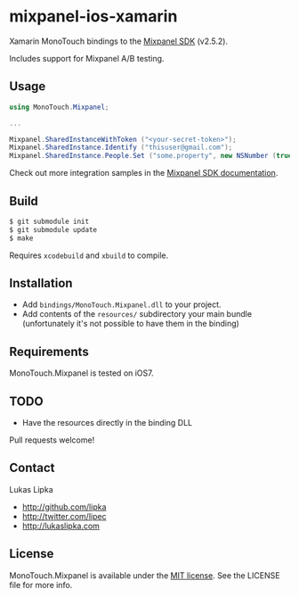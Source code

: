 # mixpanel-ios-xamarin

Xamarin MonoTouch bindings to the [Mixpanel SDK](https://mixpanel.com/help/reference/ios) (v2.5.2).

Includes support for Mixpanel A/B testing.

## Usage

``` c#
using MonoTouch.Mixpanel;

...

Mixpanel.SharedInstanceWithToken ("<your-secret-token>");
Mixpanel.SharedInstance.Identify ("thisuser@gmail.com");
Mixpanel.SharedInstance.People.Set ("some.property", new NSNumber (true));
```

Check out more integration samples in the [Mixpanel SDK documentation](https://mixpanel.com/help/reference/ios).

## Build

``` sh
$ git submodule init
$ git submodule update
$ make
```

Requires `xcodebuild` and `xbuild` to compile.

## Installation

- Add `bindings/MonoTouch.Mixpanel.dll` to your project.
- Add contents of the `resources/` subdirectory your main bundle (unfortunately it's not possible to have them in the binding)

## Requirements

MonoTouch.Mixpanel is tested on iOS7.

## TODO

* Have the resources directly in the binding DLL

Pull requests welcome!

## Contact

Lukas Lipka

- http://github.com/lipka
- http://twitter.com/lipec
- http://lukaslipka.com

## License

MonoTouch.Mixpanel is available under the [MIT license](LICENSE). See the LICENSE file for more info.
